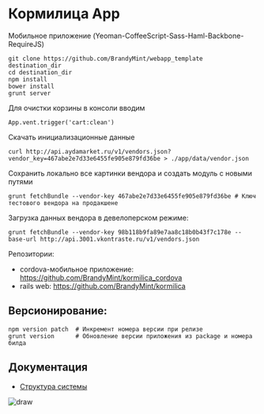 Кормилица App
=============

Мобильное приложение (Yeoman-CoffeeScript-Sass-Haml-Backbone-RequireJS)

    git clone https://github.com/BrandyMint/webapp_template destination_dir
    cd destination_dir
    npm install
    bower install
    grunt server

Для очистки корзины в консоли вводим

    App.vent.trigger('cart:clean')

Скачать инициализационные данные

    curl http://api.aydamarket.ru/v1/vendors.json?vendor_key=467abe2e7d33e6455fe905e879fd36be > ./app/data/vendor.json

Сохранить локально все картинки вендора и создать модуль с новыми путями

    grunt fetchBundle --vendor-key 467abe2e7d33e6455fe905e879fd36be # Ключ тестового вендора на продакшене

Загрузка данных вендора в девелоперском режиме:

    grunt fetchBundle --vendor-key 98b118b9fa89e7aa8c18b0b43f7c178e --base-url http://api.3001.vkontraste.ru/v1/vendors.json
    
    
Репозитории:

* cordova-мобильное приложение: https://github.com/BrandyMint/kormilica_cordova
* rails web: https://github.com/BrandyMint/kormilica

Версионирование:
-----------

    npm version patch  # Инкремент номера версии при релизе
    grunt version      # Обновление версии приложения из package и номера билда

Документация
-----

* [Структура системы](https://docs.google.com/drawings/d/1byyyI0WgBEKYeN7blmk7f2t20GMzyzR1Gl8JfR-ApSk/edit?usp=sharing)

![draw](https://docs.google.com/drawings/d/1byyyI0WgBEKYeN7blmk7f2t20GMzyzR1Gl8JfR-ApSk/pub?w=795&amp;h=372)

